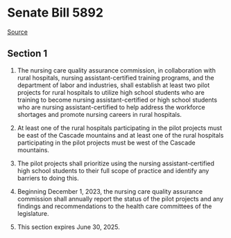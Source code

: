 # Senate Bill 5892

[Source](http://lawfilesext.leg.wa.gov/biennium/2021-22/Pdf/Bills/Senate%20Bills/5892.pdf)
## Section 1
1. The nursing care quality assurance commission, in collaboration with rural hospitals, nursing assistant-certified training programs, and the department of labor and industries, shall establish at least two pilot projects for rural hospitals to utilize high school students who are training to become nursing assistant-certified or high school students who are nursing assistant-certified to help address the workforce shortages and promote nursing careers in rural hospitals.

2. At least one of the rural hospitals participating in the pilot projects must be east of the Cascade mountains and at least one of the rural hospitals participating in the pilot projects must be west of the Cascade mountains.

3. The pilot projects shall prioritize using the nursing assistant-certified high school students to their full scope of practice and identify any barriers to doing this.

4. Beginning December 1, 2023, the nursing care quality assurance commission shall annually report the status of the pilot projects and any findings and recommendations to the health care committees of the legislature.

5. This section expires June 30, 2025.

